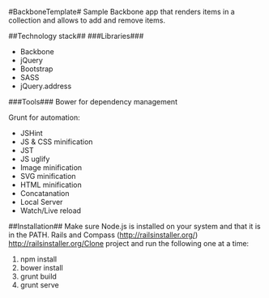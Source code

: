 #BackboneTemplate#
Sample Backbone app that renders items in a collection and allows to add and remove items.

##Technology stack##
###Libraries###
- Backbone
- jQuery
- Bootstrap
- SASS
- jQuery.address

###Tools###
Bower for dependency management

Grunt for automation:
- JSHint
- JS & CSS minification
- JST
- JS uglify
- Image minification
- SVG minification
- HTML minification
- Concatanation
- Local Server
- Watch/Live reload

##Installation##
Make sure Node.js is installed on your system and that it is in the PATH. 
Rails and Compass (http://railsinstaller.org/)
http://railsinstaller.org/Clone project and run the following one at a time:

1. npm install
2. bower install
3. grunt build
4. grunt serve